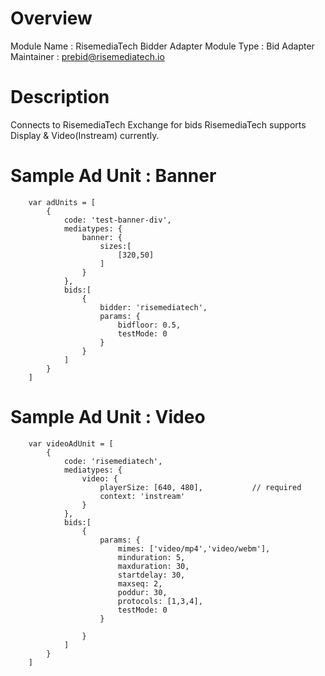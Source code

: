 # Overview

Module Name : RisemediaTech Bidder Adapter
Module Type : Bid Adapter
Maintainer : prebid@risemediatech.io

# Description
Connects to RisemediaTech Exchange for bids
RisemediaTech supports Display & Video(Instream) currently.

# Sample Ad Unit : Banner
```
    var adUnits = [
        {
            code: 'test-banner-div',
            mediatypes: {
                banner: {
                    sizes:[
                        [320,50]
                    ]
                }
            },
            bids:[
                {
                    bidder: 'risemediatech',
                    params: {
                        bidfloor: 0.5,        
                        testMode: 0
                    }
                }
            ]
        }
    ]
```

# Sample Ad Unit : Video
``` 
    var videoAdUnit = [
        {
            code: 'risemediatech',
            mediatypes: {
                video: {
                    playerSize: [640, 480],           // required
                    context: 'instream'
                }
            },
            bids:[
                {
                    params: {
                        mimes: ['video/mp4','video/webm'],
                        minduration: 5,
                        maxduration: 30,
                        startdelay: 30,
                        maxseq: 2,
                        poddur: 30,
                        protocols: [1,3,4],
                        testMode: 0
                    }
                    
                }
            ]
        }
    ]
